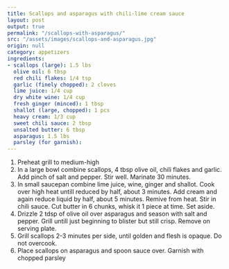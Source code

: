 ```yaml
---
title: Scallops and asparagus with chili-lime cream sauce
layout: post
output: true
permalink: "/scallops-with-asparagus/"
src: "/assets/images/scallops-and-asparagus.jpg"
origin: null
category: appetizers
ingredients:
- scallops (large): 1.5 lbs
  olive oil: 6 tbsp
  red chili flakes: 1/4 tsp
  garlic (finely chopped): 2 cloves
  lime juice: 1/4 cup
  dry white wine: 1/4 cup
  fresh ginger (minced): 1 tbsp
  shallot (large, chopped): 1 pcs
  heavy cream: 1/3 cup
  sweet chili sauce: 2 tbsp
  unsalted butter: 6 tbsp
  asparagus: 1.5 lbs
  parsley (for garnish):
---
```


1. Preheat grill to medium-high
2. In a large bowl combine scallops, 4 tbsp olive oil, chili flakes and garlic. Add pinch of salt and pepper. Stir well. Marinate 30 minutes.
3. In small saucepan combine lime juice, wine, ginger and shallot. Cook over high heat untill reduced by half, about 3 minutes. Add cream and again reduce liquid by half, about 5 minutes. Remive from heat. Stir in chili sauce. Cut butter in 6 chunks, whisk it 1 piece at time. Set aside.
4. Drizzle 2 tdsp of olive oil over asparagus and season with salt and pepper. Grill untill just beginning to blister but still crisp. Remove on serving plate.
5. Grill scallops 2-3 minutes per side, until golden and flesh is opaque. Do not overcook. 
6. Place scallops on asparagus and spoon sauce over. Garnish with chopped parsley